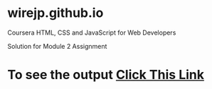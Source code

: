 # wirejp.github.io

Coursera HTML, CSS and JavaScript for Web Developers

Solution for Module 2 Assignment

# To see the output [Click This Link](https://wirejp.github.io/>)
